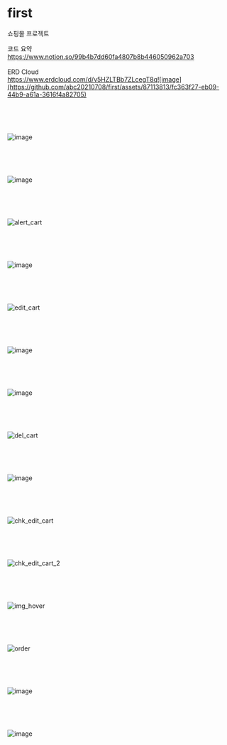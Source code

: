 # first
쇼핑몰 프로젝트

코드 요약 <br>https://www.notion.so/99b4b7dd60fa4807b8b446050962a703
<br>
<br>
ERD Cloud <br>https://www.erdcloud.com/d/v5HZLTBb7ZLcegT8q![image](https://github.com/abc20210708/first/assets/87113813/fc363f27-eb09-44b9-a61a-3616f4a82705)
<br>


<br>  
<br>
<br>

![image](https://github.com/abc20210708/first/assets/87113813/ce13c5cf-bc32-4588-a980-2f9067190693)

<br>  
<br>
<br>

![image](https://github.com/abc20210708/first/assets/87113813/70b3c03c-7347-491c-abf8-9a031c7de4c4)

<br>  
<br>
<br>

![alert_cart](https://github.com/abc20210708/first/assets/87113813/bac25cf7-c0c0-4ede-935b-73605154a910)

<br>  
<br>
<br>

![image](https://github.com/abc20210708/first/assets/87113813/76a1bb9a-a605-4e07-8879-de305c8a97a2)

<br>  
<br>
<br>

![edit_cart](https://github.com/abc20210708/first/assets/87113813/4f17bc49-f3ac-4b6e-979b-5ab2bd8d974b)

<br>  
<br>
<br>

![image](https://github.com/abc20210708/first/assets/87113813/10f5ccb2-85c3-4eb6-b1e7-7f87b22542b6)

<br>  
<br>
<br>

![image](https://github.com/abc20210708/first/assets/87113813/5461d056-0b5b-44c5-b2d2-a9d7713dc500)

<br>  
<br>
<br>

![del_cart](https://github.com/abc20210708/first/assets/87113813/54252fbe-eef7-4930-b5b7-dc3c36d55ec0)

<br>  
<br>
<br>

![image](https://github.com/abc20210708/first/assets/87113813/878b97c3-fc43-4d31-b9fc-ed775120c0f2)

<br>  
<br>
<br>

![chk_edit_cart](https://github.com/abc20210708/first/assets/87113813/c4b6787a-3516-43f4-bf7d-61f8efd4cf2d)

<br>  
<br>
<br>

![chk_edit_cart_2](https://github.com/abc20210708/first/assets/87113813/6305ee19-180d-413a-92df-9007245ee1a2)

<br>  
<br>
<br>

![img_hover](https://github.com/abc20210708/first/assets/87113813/af4c301f-d578-4e00-9967-be57242768c4)

<br>  
<br>
<br>

![order](https://github.com/abc20210708/first/assets/87113813/e0c55189-48e4-46fa-83a0-bfbf5a69bb11)

<br>  
<br>
<br>

![image](https://github.com/abc20210708/first/assets/87113813/8eb83bca-7287-4beb-9029-6ee390f72f33)

<br>  
<br>
<br>


![image](https://github.com/abc20210708/first/assets/87113813/ec7802ed-ce13-4935-b727-5a653fa9bbf8)

